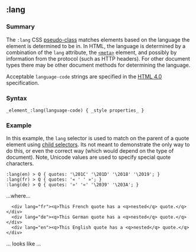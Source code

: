 ## :lang

### Summary

The `:lang` CSS [pseudo-class][0] matches elements based on the language the element is determined to be in. In HTML, the language is determined by a combination of the `lang` attribute, the [`<meta>`][1] element, and possibly by information from the protocol (such as HTTP headers). For other document types there may be other document methods for determining the language.

Acceptable `language-code` strings are specified in the [HTML 4.0][2] specification.

### Syntax

    _element_:lang(language-code) { _style properties_ }
    

### Example

In this example, the `lang` selector is used to match on the parent of a quote element using [child selectors][3]. Its not meant to demonstrate the only way to do this, or even the correct way (which would depend on the type of document). Note, Unicode values are used to specify special quote characters.

    :lang(en) > Q { quotes: '\201C' '\201D' '\2018' '\2019'; }
    :lang(fr) > Q { quotes: '« ' ' »'; }
    :lang(de) > Q { quotes: '»' '«' '\2039' '\203A'; }
    

...where...

      <div lang="fr"><q>This French quote has a <q>nested</q> quote.</q></div>
      <div lang="de"><q>This German quote has a <q>nested</q> quote.</q></div>
      <div lang="en"><q>This English quote has a <q>nested</q> quote.</q></div>
    

... looks like ...



[0]: https://developer.mozilla.org/en/CSS/Pseudo-classes "Pseudo-classes"
[1]: https://developer.mozilla.org/en/docs/Web/HTML/Element/meta "The HTML Meta Element (<meta>) represents any metadata information that cannot be represented by one of the other HTML meta-related elements (<base>, <link>, <script>, <style> or <title>)."
[2]: https://developer.mozilla.org/en/HTML "en/HTML"
[3]: https://developer.mozilla.org/en/CSS/Child_selectors "en/CSS/Child_selectors"